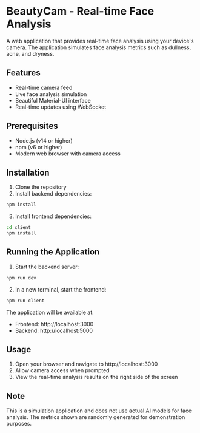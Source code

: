 # BeautyCam - Real-time Face Analysis

A web application that provides real-time face analysis using your device's camera. The application simulates face analysis metrics such as dullness, acne, and dryness.

## Features

- Real-time camera feed
- Live face analysis simulation
- Beautiful Material-UI interface
- Real-time updates using WebSocket

## Prerequisites

- Node.js (v14 or higher)
- npm (v6 or higher)
- Modern web browser with camera access

## Installation

1. Clone the repository
2. Install backend dependencies:
```bash
npm install
```

3. Install frontend dependencies:
```bash
cd client
npm install
```

## Running the Application

1. Start the backend server:
```bash
npm run dev
```

2. In a new terminal, start the frontend:
```bash
npm run client
```

The application will be available at:
- Frontend: http://localhost:3000
- Backend: http://localhost:5000

## Usage

1. Open your browser and navigate to http://localhost:3000
2. Allow camera access when prompted
3. View the real-time analysis results on the right side of the screen

## Note

This is a simulation application and does not use actual AI models for face analysis. The metrics shown are randomly generated for demonstration purposes. 